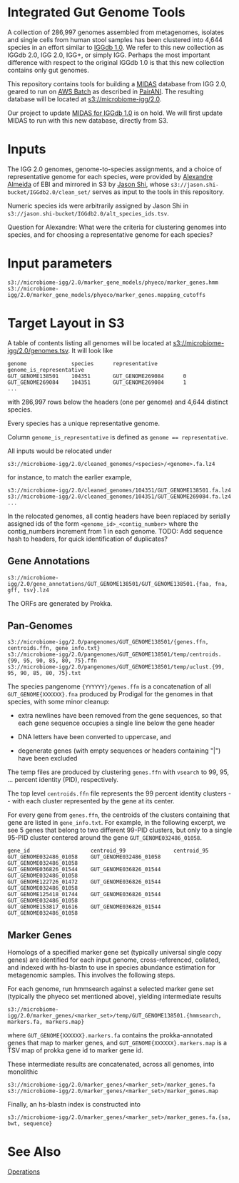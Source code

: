 # Integrated Gut Genome Tools

A collection of 286,997 genomes assembled from metagenomes, isolates and single cells from human stool samples has been clustered into 4,644 species in an effort similar to [IGGdb 1.0](https://github.com/snayfach/IGGdb).   We refer to this new collection as IGGdb 2.0, IGG 2.0, IGG+, or simply IGG.  Perhaps the most important difference with respect to the original IGGdb 1.0 is that this new collection contains only gut genomes.

This repository contains tools for building a [MIDAS](https://github.com/snayfach/MIDAS) database from IGG 2.0, geared to run on [AWS Batch](https://aws.amazon.com/batch/) as described in [PairANI](https://github.com/czbiohub/pairani/wiki).  The resulting database will be located at [s3://microbiome-igg/2.0](http://microbiome-igg.s3.amazonaws.com/2.0/README.TXT).

Our project to update [MIDAS for IGGdb 1.0](https://github.com/czbiohub/MIDAS-IGGdb/blob/master/README.md) is on hold.  We will first update MIDAS to run with this new database, directly from S3.

# Inputs

The IGG 2.0 genomes, genome-to-species assignments, and a choice of representative genome for each species, were provided by [Alexandre Almeida](https://www.ebi.ac.uk/about/people/alexandre-almeida) of EBI and mirrored in S3 by [Jason Shi](http://docpollard.org/people/jason-shi/), whose `s3://jason.shi-bucket/IGGdb2.0/clean_set/` serves as input to the tools in this repository.

Numeric species ids were arbitrarily assigned by Jason Shi in `s3://jason.shi-bucket/IGGdb2.0/alt_species_ids.tsv`.

Question for Alexandre:   What were the criteria for clustering genomes into species, and for choosing a representative genome for each species?


# Input parameters

```
s3://microbiome-igg/2.0/marker_gene_models/phyeco/marker_genes.hmm
s3://microbiome-igg/2.0/marker_gene_models/phyeco/marker_genes.mapping_cutoffs
```

# Target Layout in S3

A table of contents listing all genomes will be located at [s3://microbiome-igg/2.0/genomes.tsv](http://microbiome-igg.s3.amazonaws.com/2.0/genomes.tsv).  It will look like
```
genome              species      representative        genome_is_representative
GUT_GENOME138501    104351       GUT_GENOME269084      0
GUT_GENOME269084    104351       GUT_GENOME269084      1
...
```
with 286,997 rows below the headers (one per genome) and 4,644 distinct species.

Every species has a unique representative genome.

Column `genome_is_representative` is defined as `genome == representative`.

All inputs would be relocated under
```
s3://microbiome-igg/2.0/cleaned_genomes/<species>/<genome>.fa.lz4
```
for instance, to match the earlier example,
```
s3://microbiome-igg/2.0/cleaned_genomes/104351/GUT_GENOME138501.fa.lz4
s3://microbiome-igg/2.0/cleaned_genomes/104351/GUT_GENOME269084.fa.lz4
...
```
In the relocated genomes, all contig headers have been replaced by serially assigned ids of the form `<genome_id>_<contig_number>` where the contig_numbers increment from 1 in each genome.   TODO:  Add sequence hash to headers, for quick identification of duplicates?

## Gene Annotations

```
s3://microbiome-igg/2.0/gene_annotations/GUT_GENOME138501/GUT_GENOME138501.{faa, fna, gff, tsv}.lz4
```

The ORFs are generated by Prokka.

## Pan-Genomes
```
s3://microbiome-igg/2.0/pangenomes/GUT_GENOME138501/{genes.ffn, centroids.ffn, gene_info.txt}
s3://microbiome-igg/2.0/pangenomes/GUT_GENOME138501/temp/centroids.{99, 95, 90, 85, 80, 75}.ffn
s3://microbiome-igg/2.0/pangenomes/GUT_GENOME138501/temp/uclust.{99, 95, 90, 85, 80, 75}.txt
```
The species pangenome `{YYYYYY}/genes.ffn` is a concatenation of all `GUT_GENOME{XXXXXX}.fna` produced by Prodigal for the genomes in that species, with some minor cleanup: 

  * extra newlines have been removed from the gene sequences, so that each gene sequence occupies a single line below the gene header

  * DNA letters have been converted to uppercase, and 

  * degenerate genes (with empty sequences or headers containing "|") have been excluded

The temp files are produced by clustering `genes.ffn` with `vsearch` to 99, 95, ... percent identity (PID), respectively.

The top level `centroids.ffn` file represents the 99 percent identity clusters -- with each cluster represented by the gene at its center.

For every gene from `genes.ffn`, the centroids of the clusters containing that gene are listed in `gene_info.txt`.  For example, in the following excerpt, we see 5 genes that belong to two different 99-PID clusters, but only to a single 95-PID cluster centered around the gene `GUT_GENOME032486_01058`.
```
gene_id                   centroid_99               centroid_95
GUT_GENOME032486_01058    GUT_GENOME032486_01058    GUT_GENOME032486_01058
GUT_GENOME036826_01544    GUT_GENOME036826_01544    GUT_GENOME032486_01058
GUT_GENOME122726_01472    GUT_GENOME036826_01544    GUT_GENOME032486_01058
GUT_GENOME125418_01744    GUT_GENOME036826_01544    GUT_GENOME032486_01058
GUT_GENOME153817_01616    GUT_GENOME036826_01544    GUT_GENOME032486_01058
```

## Marker Genes

Homologs of a specified marker gene set (typically universal single copy genes) are identified for each input genome, cross-referenced, collated, and indexed with hs-blastn to use in species abundance estimation for metagenomic samples.   This involves the following steps.

For each genome, run hmmsearch against a selected marker gene set (typically the phyeco set mentioned above), yielding intermediate results

```
s3://microbiome-igg/2.0/marker_genes/<marker_set>/temp/GUT_GENOME138501.{hmmsearch, markers.fa, markers.map}
```

where `GUT_GENOME{XXXXXX}.markers.fa` contains the prokka-annotated genes that map to marker genes, and `GUT_GENOME{XXXXXX}.markers.map` is a TSV map of prokka gene id to marker gene id.

These intermediate results are concatenated, across all genomes, into monolithic

```
s3://microbiome-igg/2.0/marker_genes/<marker_set>/marker_genes.fa
s3://microbiome-igg/2.0/marker_genes/<marker_set>/marker_genes.map
```

Finally, an hs-blastn index is constructed into
```
s3://microbiome-igg/2.0/marker_genes/<marker_set>/marker_genes.fa.{sa, bwt, sequence}
```

# See Also

[Operations](https://github.com/czbiohub/iggtools/wiki/Operations)
